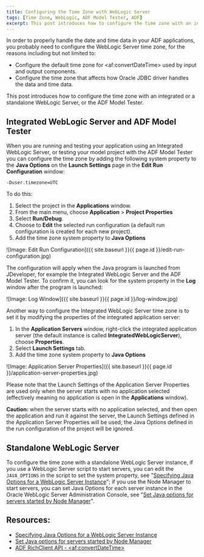 ```yaml
---
title: Configuring the Time Zone with WebLogic Server
tags: [Time Zone, WebLogic, ADF Model Tester, ADF]
excerpt: This post introduces how to configure the time zone with an integrated or a standalone Oracle WebLogic Server and Oracle ADF Model Tester.
---
```

In order to properly handle the date and time data in your ADF applications, you probably need to configure the WebLogic Server time zone, for the reasons including but not limited to:

* Configure the default time zone for &lt;af:convertDateTime&gt; used by input and output components.
* Configure the time zone that affects how Oracle JDBC driver handles the data and time data.

This post introduces how to configure the time zone with an integrated or a standalone WebLogic Server, or the ADF Model Tester. 

## Integrated WebLogic Server and ADF Model Tester

When you are running and testing your application using an Integrated WebLogic Server, or testing your model project with the ADF Model Tester you can configure the time zone by adding the following system property to the **Java Options** on the **Launch Settings** page in the **Edit Run Configuration** window:

    -Duser.timezone=UTC

To do this:

1. Select the project in the **Applications** window.
2. From the main menu, choose **Application** > **Project Properties**
3. Select **Run/Debug**.
4. Choose to **Edit** the selected run configuration (a default run configuration is created for each new project).
5. Add the time zone system property to **Java Options**

![Image: Edit Run Configuration]({{ site.baseurl }}{{ page.id }}/edit-run-configuration.jpg)

The configuration will apply when the Java program is launched from JDeveloper, for example the Integrated WebLogic Server and the ADF Model Tester. To confirm it, you can look for the system property in the **Log** window after the program is launched:

![Image: Log Window]({{ site.baseurl }}{{ page.id }}/log-window.jpg)

Another way to configure the Integrated WebLogic Server time zone is to set it by modifying the properties of the integrated application server:

1. In the **Application Servers** window, right-click the integrated application server (the default instance is called **IntegratedWebLogicServer**), choose **Properties**.
2. Select **Launch Settings** tab.
3. Add the time zone system property to **Java Options**

![Image: Application Server Properties]({{ site.baseurl }}{{ page.id }}/application-server-properties.jpg)

Please note that the Launch Settings of the Application Server Properties are used only when the server starts with no application selected (effectively meaning no application is open in the **Applications** window).

**Caution:** when the server starts with no application selected, and then open the application and run it against the server, the Launch Settings defined in the Application Server Properties will be used; the Java Options defined in the run configuration of the project will be ignored.


## Standalone WebLogic Server

To configure the time zone with a standalone WebLogic Server instance, if you use a WebLogic Server script to start servers, you can edit the `JAVA_OPTIONS` in the script to set the system property, see "[Specifying Java Options for a WebLogic Server Instance](http://docs.oracle.com/middleware/1213/wls/START/overview.htm#START138)"; if you use the Node Manager to start servers, you can set Java Options for each server instance in the Oracle WebLogic Server Administration Console, see "[Set Java options for servers started by Node Manager](http://docs.oracle.com/middleware/1213/wls/WLACH/taskhelp/startstop/SetJavaOptionsForServersStartedByNodeManager.html)".

## Resources:

* [Specifying Java Options for a WebLogic Server Instance](http://docs.oracle.com/middleware/1213/wls/START/overview.htm#START138)
* [Set Java options for servers started by Node Manager](http://docs.oracle.com/middleware/1213/wls/WLACH/taskhelp/startstop/SetJavaOptionsForServersStartedByNodeManager.html)
* [ADF RichClient API - &lt;af:convertDateTime&gt;](https://docs.oracle.com/middleware/1213/adf/tag-reference-faces/tagdoc/af_convertDateTime.html)
